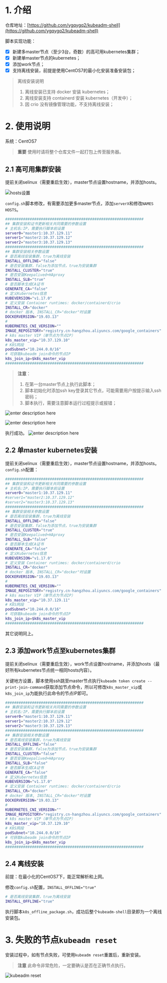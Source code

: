 # 1. 介绍

仓库地址：[https://github.com/ygqygq2/kubeadm-shell](https://github.com/ygqygq2/kubeadm-shell)

脚本实现功能：
- [x] 新建多master节点（至少3台，奇数）的高可用kubernetes集群；
- [x] 新建单master节点的kubernetes；
- [x] 添加work节点；
- [x] 支持离线安装，前提是使用CentOS7的最小化安装准备安装包；

>离线安装说明
>1. 离线安装已支持 docker 安装 kubernetes； 
>2. 离线安装支持 containerd 安装 kubernetes（开发中）；
>3. 因 crio 没有镜像管理功能，不支持离线安装；


# 2. 使用说明
系统：CentOS7

>**重要**
>使用时请将整个仓库文件一起打包上传至服务器。

## 2.1 高可用集群安装

提前关闭selinux（需要重启生效），master节点设置hostname，并添加hosts。

![hosts设置](./images/1575422986361.png)

`config.sh`脚本修改，有需要添加更多master节点，添加`serverX`和修改`NAMES` `HOSTS`。

```bash
##############################################################
## 集群安装和证书更新相关共同需要的参数设置
# 主机名:IP，需要执行脚本前设置
server0="master1:10.37.129.11"
server1="master2:10.37.129.12"
server2="master3:10.37.129.13"
##############################################################
## 集群安装相关参数设置
# 是否离线安装集群，true为离线安装
INSTALL_OFFLINE="false"
# 是否安装集群，false为添加节点，true为安装集群
INSTALL_CLUSTER="true"
# 是否安装Keepalived+HAproxy
INSTALL_SLB="true"
# 是否脚本生成CA证书
GENERATE_CA="false"
# 定义Kubernetes信息
KUBEVERSION="v1.17.0"
# 定义安装 Container runtimes: docker/containerd/crio
INSTALL_CR="docker"
# docker 版本, INSTALL_CR="docker"时设置
DOCKERVERSION="19.03.13"
#
KUBERNETES_CNI_VERSION=""
IMAGE_REPOSITORY="registry.cn-hangzhou.aliyuncs.com/google_containers"
# k8s master VIP（单节点为节点IP）
k8s_master_vip="10.37.129.10"
# K8S网段
podSubnet="10.244.0.0/16"
# 可获取kubeadm join命令的节点IP
k8s_join_ip=$k8s_master_vip
##############################################################
```

>**注意**：
>1. 在第一台master节点上执行此脚本；
>2. 脚本初始化时添加ssh key登录其它节点，可能需要用户按提示输入ssh密码；
>3. 脚本执行，需要注意脚本运行过程提示或报错；

![enter description here](./images/1575423438757.png)

![enter description here](./images/1575423484594.png)

执行成功。
![enter description here](./images/1575423553909.png)

## 2.2 单master kubernetes安装

提前关闭selinux（需要重启生效），master节点设置hostname，并添加hosts。`config.sh`配置：

```bash
##############################################################
## 集群安装和证书更新相关共同需要的参数设置
# 主机名:IP，需要执行脚本前设置
server0="master1:10.37.129.11"
#server1="master2:10.37.129.12"
#server2="master3:10.37.129.13"
##############################################################
## 集群安装相关参数设置
# 是否离线安装集群，true为离线安装
INSTALL_OFFLINE="false"
# 是否安装集群，false为添加节点，true为安装集群
INSTALL_CLUSTER="true"
# 是否安装Keepalived+HAproxy
INSTALL_SLB="false"
# 是否脚本生成CA证书
GENERATE_CA="false"
# 定义Kubernetes信息
KUBEVERSION="v1.17.0"
# 定义安装 Container runtimes: docker/containerd/crio
INSTALL_CR="docker"
# docker 版本, INSTALL_CR="docker"时设置
DOCKERVERSION="19.03.13"
#
KUBERNETES_CNI_VERSION=""
IMAGE_REPOSITORY="registry.cn-hangzhou.aliyuncs.com/google_containers"
# k8s master VIP（单节点为节点IP）
k8s_master_vip="10.37.129.11"
# K8S网段
podSubnet="10.244.0.0/16"
# 可获取kubeadm join命令的节点IP
k8s_join_ip=$k8s_master_vip
##############################################################
```

其它说明同上。

## 2.3 添加work节点至kubernetes集群

提前关闭selinux（需要重启生效），work节点设置hostname，并添加hosts（最好所有kubernetes节点统一相同hosts内容）。

关键地方设置，脚本使用ssh跳至master节点执行`kubeadm token create --print-join-command`获取添加节点命令，所以可修改`k8s_master_vip`或`k8s_join_ip`为能执行此命令的节点IP即可。

```bash
##############################################################
## 集群安装和证书更新相关共同需要的参数设置
# 主机名:IP，需要执行脚本前设置
server0="master1:10.37.129.11"
server1="master2:10.37.129.12"
server2="master3:10.37.129.13"
##############################################################
## 集群安装相关参数设置
# 是否离线安装集群，true为离线安装
INSTALL_OFFLINE="false"
# 是否安装集群，false为添加节点，true为安装集群
INSTALL_CLUSTER="false"
# 是否安装Keepalived+HAproxy
INSTALL_SLB="false"
# 是否脚本生成CA证书
GENERATE_CA="false"
# 定义Kubernetes信息
KUBEVERSION="v1.17.0"
# 定义安装 Container runtimes: docker/containerd/crio
INSTALL_CR="docker"
# docker 版本, INSTALL_CR="docker"时设置
DOCKERVERSION="19.03.13"
#
KUBERNETES_CNI_VERSION=""
IMAGE_REPOSITORY="registry.cn-hangzhou.aliyuncs.com/google_containers"
# k8s master VIP（单节点为节点IP）
k8s_master_vip="10.37.129.10"
# K8S网段
podSubnet="10.244.0.0/16"
# 可获取kubeadm join命令的节点IP
k8s_join_ip=$k8s_master_vip
##############################################################
```

## 2.4 离线安装
前提：在最小化的CentOS7下，能正常解析和上网。    

修改`config.sh`配置，`INSTALL_OFFLINE="true"`

```bash
# 是否离线安装集群，true为离线安装
INSTALL_OFFLINE="true"
```

执行脚本`k8s_offline_package.sh`，成功后整个`kubeadm-shell`目录即为一个离线安装包。
# 3. 失败的节点`kubeadm reset`
安装过程中，如有节点失败，可使用`kubeadm reset`重置后，重新安装。

>**注意**
>此命令非常危险，一定要确认是否在正确节点执行。

![kubeadm reset](./images/1575423570194.png)
